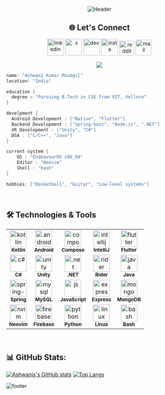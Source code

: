 <p align="center">
  <img src="https://capsule-render.vercel.app/api?type=waving&color=gradient&customColorList=8,18,22,23,25&text=Hi%20There!&height=150&animation=fadeIn&fontSize=75" alt="Header"/>
</p>
<h2 align="center"> 🌐 Let's Connect </h2>
<p align="center">
  <a href = "https://www.linkedin.com/in/moudgilashwani/"><img src="https://img.icons8.com/?size=100&id=xuvGCOXi8Wyg&format=png&color=000000" alt="linkedin" width="45" height="45"/></a>
  <a href = "https://x.com/AshwaniKumarMo3"><img src="https://img.icons8.com/?size=100&id=ClbD5JTFM7FA&format=png&color=000000" alt="x" width="45" height="45"/></a>
  <a href = "https://dev.to/ashwani1330"><img src="https://cdn3.iconfinder.com/data/icons/logos-and-brands-adobe/512/84_Dev-512.png" alt="dev" width="45" height="45"/></a>
  <a href = "https://www.instagram.com/ashwani_kr_moudgil?igsh=MWFyM2J2N3lwOXRyZw=="><img src="https://img.icons8.com/?size=100&id=Xy10Jcu1L2Su&format=png&color=000000" alt="insta" width="45" height="45"/></a>
  <a href="https://www.reddit.com/user/Ashwani1330/"><img src="https://img.icons8.com/?size=100&id=kshUdu5u4FCX&format=png&color=000000" alt="reddit" width="40" height="40"/></a>
  <a href="mailto:ashwanihabri@gmail.com"><img src="https://img.icons8.com/?size=100&id=EgRndDDLh8kS&format=png&color=000000" alt="mail" width="43" height="43"/></a>
</p>


<p align="center">
  <img src="https://img.wattpad.com/e82421ac42eb5da25835873bf8337408c9917a4a/68747470733a2f2f73332e616d617a6f6e6177732e636f6d2f776174747061642d6d656469612d736572766963652f53746f7279496d6167652f5453536f3831596d6837526772513d3d2d3433363534383738342e313533376132303864626638313063643635393635383931333531362e676966"/>
</p>

```kotlin
name: "Ashwani Kumar Moudgil"
location: "India"

education {
  degree = "Pursuing B.Tech in CSE from VIT, Vellore"
}

develpment {
  Android Development : ["Native", "Flutter"]
  Backend Development : ["Spring-boot", "Node.js", ".NET"]
  XR Development : ["Unity", "C#"]
  DSA : ["C/C++", "Java"]
}

current-system {
    OS : "EndeavourOS x86_64"
    Editor : "Neovim"
    Shell : "bash"
}

hobbies: ["Basketball", "Guitar", "Low-level systems"]
```

<br>

## 🛠 Technologies & Tools
<div align="center">
<table>
<tr>
  <td align="center"><img src="https://cdn.jsdelivr.net/gh/devicons/devicon@latest/icons/kotlin/kotlin-original.svg" alt="kotlin" width="45" height="45"/><br><sub><b>Kotlin</b></sub></td>
  <td align="center"><img src="https://cdn.jsdelivr.net/gh/devicons/devicon@latest/icons/androidstudio/androidstudio-original.svg" alt="android" width="45" height="45"/><br><sub><b>Android</b></sub></td>
  <td align="center"><img src="https://cdn.jsdelivr.net/gh/devicons/devicon@latest/icons/jetpackcompose/jetpackcompose-original.svg" alt="compose" width="45" height="45"/><br><sub><b>Compose</b></sub></td>
  <td align="center"><img src="https://cdn.jsdelivr.net/gh/devicons/devicon@latest/icons/intellij/intellij-original.svg" alt="intellij" width="45" height="45"/><br><sub><b>IntelliJ</b></sub></td>
  <td align="center"><img src="https://cdn.jsdelivr.net/gh/devicons/devicon@latest/icons/flutter/flutter-original.svg" alt="flutter" width="45" height="45"/><br><sub><b>Flutter</b></sub></td>
</tr>
<tr>
  <td align="center"><img src="https://cdn.jsdelivr.net/gh/devicons/devicon@latest/icons/csharp/csharp-original.svg" alt="c#" width="45" height="45"/><br><sub><b>C#</b></sub></td>
  <td align="center"><img src="https://cdn.jsdelivr.net/gh/devicons/devicon@latest/icons/unity/unity-original.svg" alt="unity" width="45" height="45"/><br><sub><b>Unity</b></sub></td>
  <td align="center"><img src="https://cdn.jsdelivr.net/gh/devicons/devicon@latest/icons/dot-net/dot-net-original.svg" alt=".net" width="45" height="45"/><br><sub><b>.NET</b></sub></td>
  <td align="center"><img src="https://cdn.jsdelivr.net/gh/devicons/devicon@latest/icons/rider/rider-original.svg" alt="rider" width="45" height="45"/><br><sub><b>Rider</b></sub></td>
  <td align="center"><img src="https://cdn.jsdelivr.net/gh/devicons/devicon@latest/icons/java/java-original.svg" alt="java" width="45" height="45"/><br><sub><b>Java</b></sub></td>
</tr>
<tr>
  <td align="center"><img src="https://cdn.jsdelivr.net/gh/devicons/devicon@latest/icons/spring/spring-original.svg" alt="spring-boot" width="45" height="45"/><br><sub><b>Spring</b></sub></td>
  <td align="center"><img src="https://cdn.jsdelivr.net/gh/devicons/devicon@latest/icons/mysql/mysql-original.svg" alt="mysql" width="45" height="45"/><br><sub><b>MySQL</b></sub></td>
  <td align="center"><img src="https://cdn.jsdelivr.net/gh/devicons/devicon@latest/icons/javascript/javascript-original.svg" alt="js" width="45" height="45"/><br><sub><b>JavaScript</b></sub></td>
  <td align="center"><img src="https://raw.githubusercontent.com/marwin1991/profile-technology-icons/refs/heads/main/icons/express.png" alt="express" width="45" height="45"/><br><sub><b>Express</b></sub></td>
  <td align="center"><img src="https://cdn.jsdelivr.net/gh/devicons/devicon@latest/icons/mongodb/mongodb-plain.svg" alt="mongo" width="45" height="45"/><br><sub><b>MongoDB</b></sub></td>
</tr>
<tr>
  <td align="center"><img src="https://cdn.jsdelivr.net/gh/devicons/devicon@latest/icons/neovim/neovim-original.svg" alt="nvim" width="45" height="45"/><br><sub><b>Neovim</b></sub></td>
  <td align="center"><img src="https://cdn.jsdelivr.net/gh/devicons/devicon@latest/icons/firebase/firebase-original.svg" alt="firebase" width="45" height="45"/><br><sub><b>Firebase</b></sub></td>
  <td align="center"><img src="https://cdn.jsdelivr.net/gh/devicons/devicon@latest/icons/python/python-original.svg" alt="python" width="45" height="45"/><br><sub><b>Python</b></sub></td>
  <td align="center"><img src="https://cdn.jsdelivr.net/gh/devicons/devicon@latest/icons/linux/linux-original.svg" alt="linux" width="45" height="45"/><br><sub><b>Linux</b></sub></td>
  <td align="center"><img src="https://cdn.jsdelivr.net/gh/devicons/devicon/icons/bash/bash-original.svg" alt="bash" width="45" height="45"/><br><sub><b>Bash</b></sub></td>
</tr>
</table>
</div>


<br>

## 📊 GitHub Stats:
[![Ashwanis's GitHub stats](https://github-readme-stats.vercel.app/api?username=Ashwani1330&show_icons=true&include_all_commits=true&line_height=29&theme=tokyonight)](https://github.com/Ashwani1330/github-readme-stats) [![Top Langs](https://github-readme-stats.vercel.app/api/top-langs/?username=Ashwani1330&layout=donut&exclude_repo=Inferno_fastAPI,Dodge_It,Space_Catalogue,Project_s,Hospital-Management-System,python9,Jupyter_Python&langs_count=5&theme=tokyonight)](https://github.com/Ashwani1330/github-readme-stats)


![footer](https://capsule-render.vercel.app/api?type=waving&color=gradient&customColorList=5,2,5,12,21&section=footer)

